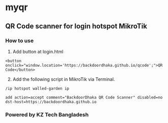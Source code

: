 # myqr
## QR Code scanner for login hotspot MikroTik

### How to use

1. Add button at login.html
```
<button onclick="window.location='https://backdoordhaka.github.io/qcode';">QR Code</button>
```
2. Add the following script in MikroTik via Terminal.
```
/ip hotspot walled-garden ip

add action=accept comment="BackdoorDhaka QR Code Scanner" disabled=no dst-host=https://backdoordhaka.github.io
```

### Powered by KZ Tech Bangladesh
